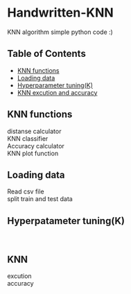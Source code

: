 # Handwritten-KNN
KNN algorithm simple python code :)


## Table of Contents
- [KNN functions](https://github.com/KimiyaVahidMotlagh/Handwritten-KNN/blob/main/README.md#knn-functions)  <br />
- [Loading data](https://github.com/KimiyaVahidMotlagh/Handwritten-KNN/blob/main/README.md#loading-data) <br />
- [Hyperparameter tuning(K)](https://github.com/KimiyaVahidMotlagh/Handwritten-KNN/blob/main/README.md#hyperpatameter-tuningk) <br />
- [KNN excution and accuracy](https://github.com/KimiyaVahidMotlagh/Handwritten-KNN/blob/main/README.md#knn) <br />

## KNN functions
distanse calculator <br />
KNN classifier <br />
Accuracy calculator <br />
KNN plot function <br />

## Loading data
Read csv file <br />
split train and test data <br />

## Hyperpatameter tuning(K)
<br />

## KNN
excution <br />
accuracy <br />
